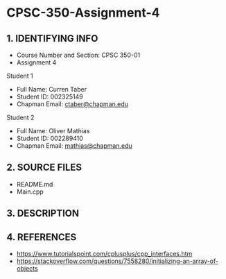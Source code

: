 # CPSC-350-Assignment-4

## 1. IDENTIFYING INFO
- Course Number and Section: CPSC 350-01
- Assignment 4

Student 1
- Full Name: Curren Taber
- Student ID: 002325149
- Chapman Email: ctaber@chapman.edu

Student 2
- Full Name: Oliver Mathias
- Student ID: 002289410
- Chapman Email: mathias@chapman.edu

## 2. SOURCE FILES
- README.md
- Main.cpp

## 3. DESCRIPTION

## 4. REFERENCES
- https://www.tutorialspoint.com/cplusplus/cpp_interfaces.htm
- https://stackoverflow.com/questions/7558280/initializing-an-array-of-objects
